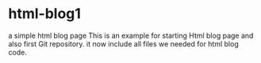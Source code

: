 # html-blog1
a simple html blog page
This is an example for starting Html blog page and also first Git repository.
it now include all files we needed  for html blog code.
